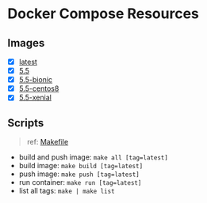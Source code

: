 # Docker Compose Resources

## Images

- [x] [latest](./latest/Dockerfile)
- [x] [5.5](./5.5/Dockerfile)
- [x] [5.5-bionic](./5.5-bionic/Dockerfile)
- [x] [5.5-centos8](./5.5-centos8/Dockerfile)
- [x] [5.5-xenial](./5.5-xenial/Dockerfile)

## Scripts

>ref: [Makefile](./Makefile)

- build and push image: `make all [tag=latest]`
- build image: `make build [tag=latest]`
- push image: `make push [tag=latest]`
- run container: `make run [tag=latest]`
- list all tags: `make | make list`
